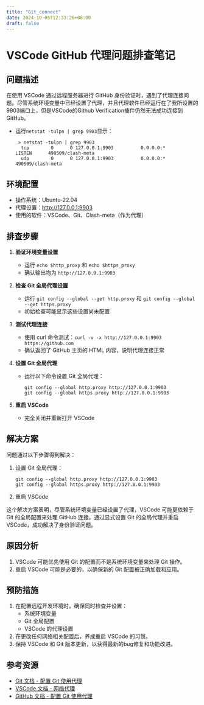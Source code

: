 ```yaml
---
title: "Git_connect"
date: 2024-10-05T12:33:26+08:00
draft: false
---
```

# VSCode GitHub 代理问题排查笔记

## 问题描述

在使用 VSCode 通过远程服务器进行 GitHub 身份验证时，遇到了代理连接问题。尽管系统环境变量中已经设置了代理，并且代理软件已经运行在了我所设置的9903端口上，但是VSCode的Github Verification插件仍然无法成功连接到 GitHub。

- 运行`netstat -tulpn | grep 9903`显示：
  ```
   > netstat -tulpn | grep 9903
    tcp        0      0 127.0.0.1:9903          0.0.0.0:*               LISTEN      490509/clash-meta   
    udp        0      0 127.0.0.1:9903          0.0.0.0:*                           490509/clash-meta 
  ```

## 环境配置

- 操作系统：Ubuntu-22.04
- 代理设置：http://127.0.0.1:9903
- 使用的软件：VSCode、Git、Clash-meta（作为代理）

## 排查步骤

1. **验证环境变量设置**
   - 运行 `echo $http_proxy` 和 `echo $https_proxy`
   - 确认输出均为 `http://127.0.0.1:9903`

2. **检查 Git 全局代理设置**
   - 运行 `git config --global --get http.proxy` 和 `git config --global --get https.proxy`
   - 初始检查可能显示这些设置尚未配置

3. **测试代理连接**
   - 使用 curl 命令测试：`curl -v -x http://127.0.0.1:9903 https://github.com`
   - 确认返回了 GitHub 主页的 HTML 内容，说明代理连接正常

4. **设置 Git 全局代理**
   - 运行以下命令设置 Git 全局代理：
     ```
     git config --global http.proxy http://127.0.0.1:9903
     git config --global https.proxy http://127.0.0.1:9903
     ```

5. **重启 VSCode**
   - 完全关闭并重新打开 VSCode

## 解决方案

问题通过以下步骤得到解决：

1. 设置 Git 全局代理：
   ```
   git config --global http.proxy http://127.0.0.1:9903
   git config --global https.proxy http://127.0.0.1:9903
   ```

2. 重启 VSCode

这个解决方案表明，尽管系统环境变量已经设置了代理，VSCode 可能更依赖于 Git 的全局配置来处理 GitHub 连接。通过显式设置 Git 的全局代理并重启 VSCode，成功解决了身份验证问题。

## 原因分析

1. VSCode 可能优先使用 Git 的配置而不是系统环境变量来处理 Git 操作。
2. 重启 VSCode 可能是必要的，以确保新的 Git 配置被正确加载和应用。

## 预防措施

1. 在配置远程开发环境时，确保同时检查并设置：
   - 系统环境变量
   - Git 全局配置
   - VSCode 的代理设置
2. 在更改任何网络相关配置后，养成重启 VSCode 的习惯。
3. 保持 VSCode 和 Git 版本更新，以获得最新的bug修复和功能改进。

## 参考资源

- [Git 文档 - 配置 Git 使用代理](https://git-scm.com/docs/git-config#Documentation/git-config.txt-httpproxy)
- [VSCode 文档 - 网络代理](https://code.visualstudio.com/docs/setup/network)
- [GitHub 文档 - 配置 Git 使用代理](https://docs.github.com/en/authentication/troubleshooting-ssh/using-ssh-over-the-https-port#enabling-ssh-connections-over-https)
